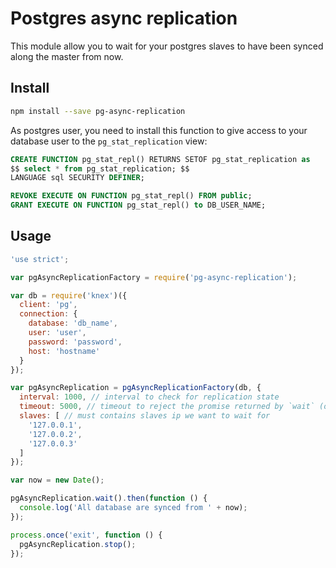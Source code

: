# Postgres async replication

This module allow you to wait for your postgres slaves to have been synced along the master from now.

## Install

```sh
npm install --save pg-async-replication
```

As postgres user, you need to install this function to give access to your database user to the `pg_stat_replication` view:
```sql
CREATE FUNCTION pg_stat_repl() RETURNS SETOF pg_stat_replication as
$$ select * from pg_stat_replication; $$
LANGUAGE sql SECURITY DEFINER;

REVOKE EXECUTE ON FUNCTION pg_stat_repl() FROM public;
GRANT EXECUTE ON FUNCTION pg_stat_repl() to DB_USER_NAME;
```

## Usage

```js
'use strict';

var pgAsyncReplicationFactory = require('pg-async-replication');

var db = require('knex')({
  client: 'pg',
  connection: {
    database: 'db_name',
    user: 'user',
    password: 'password',
    host: 'hostname'
  }
});

var pgAsyncReplication = pgAsyncReplicationFactory(db, {
  interval: 1000, // interval to check for replication state
  timeout: 5000, // timeout to reject the promise returned by `wait` (optional)
  slaves: [ // must contains slaves ip we want to wait for
    '127.0.0.1',
    '127.0.0.2',
    '127.0.0.3'
  ]
});

var now = new Date();

pgAsyncReplication.wait().then(function () {
  console.log('All database are synced from ' + now);
});

process.once('exit', function () {
  pgAsyncReplication.stop();
});
```
